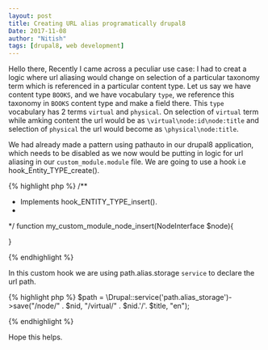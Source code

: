 ```yaml
---
layout: post
title: Creating URL alias programatically drupal8
Date: 2017-11-08
author: "Nitish"
tags: [drupal8, web development]
---
```

Hello there,
Recently I came across a peculiar use case:
I had to creat a logic where url aliasing would change on selection of a particular taxonomy term which is referenced in a particular content type.
Let us say we have content type `BOOKS`, and we have vocabulary `type`, we reference this taxonomy in `BOOKS` content type and make a field there. This `type` vocabulary has 2 terms `virtual` and `physical`.
On selection of `virtual` term while amking content the url would be as `\virtual\node:id\node:title` and selection of `physical` the url would become as `\physical\node:title`.

We had already made a pattern using pathauto in our drupal8 application, which needs to be disabled as we now would be putting in logic for url aliasing in our `custom_module.module` file.
We are going to use a hook i.e hook_Entity_TYPE_create().

{% highlight php %}
/**
* Implements hook_ENTITY_TYPE_insert().
*
*/
function my_custom_module_node_insert(NodeInterface $node){

}

{% endhighlight %}


In this custom hook we are using path.alias.storage `service` to declare the url path.

{% highlight php %}
$path = \Drupal::service('path.alias_storage')->save("/node/" . $nid, "/virtual/" . $nid.'/'. $title, "en");

{% endhighlight %}

Hope this helps.
